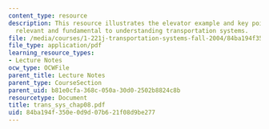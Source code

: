 ```yaml
---
content_type: resource
description: This resource illustrates the elevator example and key points which are
  relevant and fundamental to understanding transportation systems.
file: /media/courses/1-221j-transportation-systems-fall-2004/84ba194f350e0d9d07b621f08d9be277_trans_sys_chap08.pdf
file_type: application/pdf
learning_resource_types:
- Lecture Notes
ocw_type: OCWFile
parent_title: Lecture Notes
parent_type: CourseSection
parent_uid: b81e0cfa-368c-050a-30d0-2502b8824c8b
resourcetype: Document
title: trans_sys_chap08.pdf
uid: 84ba194f-350e-0d9d-07b6-21f08d9be277
---
```

